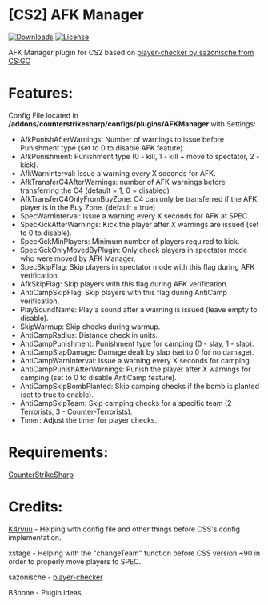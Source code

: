 # [CS2] AFK Manager
[![Downloads](https://img.shields.io/github/downloads/NiGHT757/AFKManager/total.svg)](https://github.com/NiGHT757/AFKManager/releases)
[![License](https://img.shields.io/github/license/NiGHT757/AFKManager.svg)](https://github.com/NiGHT757/AFKManager/blob/main/LICENSE)

AFK Manager plugin for CS2 based on [player-checker by sazonische from CS:GO](https://github.com/sazonische/player-checker/blob/master/addons/sourcemod/scripting/player_checker.sp)

# Features:
Config File located in **/addons/counterstrikesharp/configs/plugins/AFKManager** with Settings:
  -	AfkPunishAfterWarnings: Number of warnings to issue before Punishment type (set to 0 to disable AFK feature).
  - AfkPunishment: Punishment type (0 - kill, 1 - kill + move to spectator, 2 - kick).
  - AfkWarnInterval: Issue a warning every X seconds for AFK.
  - AfkTransferC4AfterWarnings: number of AFK warnings before transferring the C4 (default = 1,   0 = disabled)
  - AfkTransferC4OnlyFromBuyZone: C4 can only be transferred if the AFK player is in the Buy Zone. (default = true)
  - SpecWarnInterval: Issue a warning every X seconds for AFK at SPEC.
  - SpecKickAfterWarnings: Kick the player after X warnings are issued (set to 0 to disable).
  - SpecKickMinPlayers: Minimum number of players required to kick.
  - SpecKickOnlyMovedByPlugin: Only check players in spectator mode who were moved by AFK Manager.
  - SpecSkipFlag: Skip players in spectator mode with this flag during AFK verification.
  - AfkSkipFlag: Skip players with this flag during AFK verification.
  - AntiCampSkipFlag: Skip players with this flag during AntiCamp verification.
  - PlaySoundName: Play a sound after a warning is issued (leave empty to disable).
  - SkipWarmup: Skip checks during warmup.
  - AntiCampRadius: Distance check in units.
  - AntiCampPunishment: Punishment type for camping (0 - slay, 1 - slap).
  - AntiCampSlapDamage: Damage dealt by slap (set to 0 for no damage).
  - AntiCampWarnInterval: Issue a warning every X seconds for camping.
  - AntiCampPunishAfterWarnings: Punish the player after X warnings for camping (set to 0 to disable AntiCamp feature).
  - AntiCampSkipBombPlanted: Skip camping checks if the bomb is planted (set to true to enable).
  - AntiCampSkipTeam: Skip camping checks for a specific team (2 - Terrorists, 3 - Counter-Terrorists).
  - Timer: Adjust the timer for player checks.

# Requirements:
[CounterStrikeSharp](https://github.com/roflmuffin/CounterStrikeSharp)

# Credits:
[K4ryuu](https://github.com/K4ryuu) - Helping with config file and other things before CSS's config implementation.

xstage - Helping with the "changeTeam" function before CSS version ~90 in order to properly move players to SPEC.

sazonische - [player-checker](https://github.com/sazonische/player-checker/blob/master/addons/sourcemod/scripting/player_checker.sp)

B3none - Plugin ideas.
